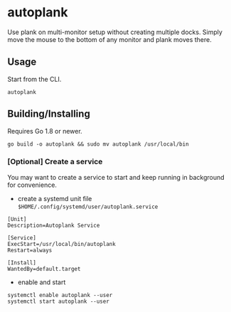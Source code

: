 # autoplank

Use plank on multi-monitor setup without creating multiple docks. Simply move the mouse to the bottom of any monitor and plank moves there.

## Usage

Start from the CLI.
```
autoplank
```

## Building/Installing

Requires Go 1.8 or newer.

```
go build -o autoplank && sudo mv autoplank /usr/local/bin
```

### [Optional] Create a service

You may want to create a service to start and keep running in background for convenience.

* create a systemd unit file `$HOME/.config/systemd/user/autoplank.service`

```systemd
[Unit]
Description=Autoplank Service

[Service]
ExecStart=/usr/local/bin/autoplank
Restart=always

[Install]
WantedBy=default.target
```
* enable and start
```
systemctl enable autoplank --user
systemctl start autoplank --user
```
